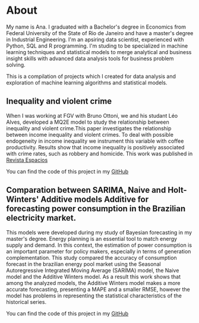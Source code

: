 # About 

My name is Ana. I graduated with a Bachelor's degree in Economics from Federal University of the State of Rio de Janeiro and have a master's degree in Industrial Engineering. I'm an apsiring data scientist, experienced with Python, SQL and R programming. I'm studing to be specialized in machine learning techniques and statistical models to merge analytical and business insight skills with advanced data analysis tools for business problem solving.

This is a compilation of projects which I created for data analysis and exploration of machine learning algorithms and statistical models.

## Inequality and violent crime

When I was working at FGV with Bruno Ottoni, we and his studant Léo  Alves, developed a MQ2E model to study the relationship between inequality and violent crime.This paper investigates the relationship between income inequality and violent crimes. To deal with possible endogeneity in income inequality we instrument this variable with coffee productivity. Results show that income inequality is positively associated with crime rates, such as robbery and homicide.
This work was published in [Revista Espacios](http://www.revistaespacios.com/a17v38n03/17380313.html)

You can find the code of this project in my [GitHub](https://github.com/ana-delfino/MQ2E)

## Comparation between SARIMA, Naive and Holt-Winters' Additive models Additive for forecasting power consumption in the Brazilian electricity market.


This models were developed during my study of Bayesian forecasting in my master's degree. Energy planning is an essential tool to match energy supply and demand. In this context, the estimation of power consumption is an important parameter for policy makers, especially in terms of generation complementation. This study compared the accuracy of consumption forecast in the brazilian energy pool market using the Seasonal Autoregressive Integrated Moving Average (SARIMA) model, the Naive model and the Additive Winters model. As a result this work shows that among the analyzed models, the Additive Winters model makes a more accurate forecasting, presenting a MAPE and a smaller RMSE, however the model has problems in representing the statistical characteristics of the historical series.

You can find the code of this project in my [GitHub](https://github.com/ana-delfino/SARIMA-HOLTWINTER-NAIVEBAYES)
